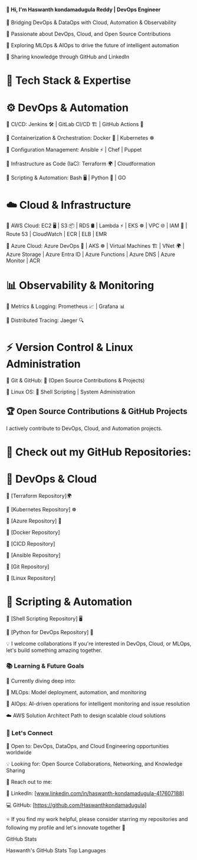 
 #### 👋 Hi, I'm Haswanth kondamadugula Reddy |  DevOps Engineer

🚀 Bridging DevOps & DataOps with Cloud, Automation & Observability

🔹 Passionate about DevOps, Cloud, and Open Source Contributions

🔹 Exploring MLOps & AIOps to drive the future of intelligent automation

🔹 Sharing knowledge through GitHub and LinkedIn 

# 🔧 Tech Stack & Expertise

# ⚙️ DevOps & Automation

🔹 CI/CD: Jenkins 🛠️ | GitLab CI/CD 🏗️ | GitHub Actions 🚀

🔹 Containerization & Orchestration: Docker 🐳 | Kubernetes ☸️ 

🔹 Configuration Management: Ansible ⚡ | Chef | Puppet

🔹 Infrastructure as Code (IaC): Terraform 🌍 | Cloudformation

🔹 Scripting & Automation: Bash 🖥️ | Python 🐍 | GO

# ☁️ Cloud & Infrastructure

🔹 AWS Cloud: EC2 🖥️ | S3 📦 | RDS 🛢️ | Lambda ⚡ | EKS ☸️ | VPC 🌐 | IAM 🔑 | Route 53 | CloudWatch | ECR | ELB | EMR

🔹 Azure Cloud: Azure DevOps 🚀 | AKS ☸️ | Virtual Machines 🏗️ | VNet 🌍 | Azure Storage | Azure Entra ID | Azure Functions | Azure DNS | Azure Monitor | ACR

# 📊 Observability & Monitoring

🔹 Metrics & Logging: Prometheus 📈 | Grafana 📊 

🔹 Distributed Tracing: Jaeger 🔍

# ⚡ Version Control & Linux Administration

🔹 Git & GitHub: 📝 (Open Source Contributions & Projects)

🔹 Linux OS: 🐧 Shell Scripting | System Administration

## 🏆 Open Source Contributions & GitHub Projects

I actively contribute to DevOps, Cloud, and Automation projects.

# 🚀 Check out my GitHub Repositories:

# 📌 DevOps & Cloud

🔹 [Terraform Repository]🌍

🔹 [Kubernetes Repository] ☸️

🔹 [Azure Repository] 🚀

🔹 [Docker Repository]

🔹 [CICD Repository]

🔹 [Ansible Repository]

🔹 [Git Repository]

🔹 [Linux Repository]

# 📌 Scripting & Automation

🔹 [Shell Scripting Repository] 🖥️

🔹 [Python for DevOps Repository] 🐍

💡 I welcome collaborations If you're interested in DevOps, Cloud, or MLOps, let's build something amazing together.

### 📚 Learning & Future Goals

🚀 Currently diving deep into:

🤖 MLOps: Model deployment, automation, and monitoring

🤖 AIOps: AI-driven operations for intelligent monitoring and issue resolution

☁️ AWS Solution Architect Path to design scalable cloud solutions

### 📢 Let's Connect

💼 Open to: DevOps, DataOps, and Cloud Engineering opportunities worldwide

💡 Looking for: Open Source Collaborations, Networking, and Knowledge Sharing

📩 Reach out to me:

🔗 LinkedIn: [www.linkedin.com/in/haswanth-kondamadugula-417607188]

💻 GitHub: [https://github.com/Haswanthkondamadugula]

⭐ If you find my work helpful, please consider starring my repositories and following my profile and let's innovate together 🎯

GitHub Stats

Haswanth's GitHub Stats Top Languages
